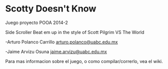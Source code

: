 Scotty Doesn't Know
=============

Juego proyecto POOA 2014-2

Side Scroller Beat em up in the style of Scott Pilgrim VS The World

-Arturo Polanco Carrillo
  arturo.polanco@uabc.edu.mx

-Jaime Arvizu Osuna
  jaime.arvizu@uabc.edu.mx

Para mas informacion sobre el juego, o como compilar/correrlo,  vea el wiki.
